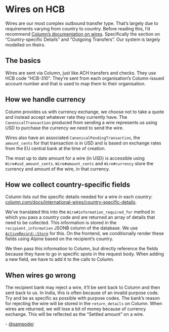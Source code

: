 # Wires on HCB
Wires are our most complex outbound transfer type. That’s largely due to requirements varying from country to country. Before reading this, I’d recommend [Column’s documentation on wires](https://column.com/docs/international-wires/). Specifically the section on “Country-specific Details” and “Outgoing Transfers”. Our system is largely modelled on theirs.

## The basics

Wires are sent via Column, just like ACH transfers and checks. They use HCB code “HCB-310”. They’re sent from each organisation’s Column-issued account number and that is used to map them to their organisation.

## How we handle currency

Column provides us with currency exchange, we choose not to take a quote and instead accept whatever rate they currently have. The 	`CanonicalTransaction` produced from sending a wire represents us using USD to purchase the currency we need to send the wire.

Wires also have an associated `CanonicalPendingTransaction`, the `amount_cents` for that transaction is in USD and is based on exchange rates from the EU central bank at the time of creation.

The most up to date amount for a wire (in USD) is accessible using `Wire#usd_amount_cents`. `Wire#amount_cents` and `Wire#currency` store the currency and amount of the wire, in that currency.

## How we collect country-specific fields

Column lists out the specific details needed for a wire in each country: [column.com/docs/international-wires/country-specific-details](https://column.com/docs/international-wires/country-specific-details).

We’ve translated this into the `Wire#information_required_for` method in which you pass a country code and are returned an array of details that need to be collected. This information is stored in the `recipient_information` JSONB column of the database. We use [`ActiveRecord::Store`](https://api.rubyonrails.org/classes/ActiveRecord/Store.html) for this. On the frontend, we conditionally render these fields using Alpine based on the recipient’s country. 

We then pass this information to Column, but directly reference the fields because they have to go in specific spots in the request body. When adding a new field, we have to add it to the calls to Column.

## When wires go wrong

The recipient bank may reject a wire, it’ll be sent back to Column and then sent back to us. In India, this is often because of an invalid purpose code. Try and be as specific as possible with purpose codes. The bank’s reason for rejecting the wire will be stored in the `return_details` on Column. When wires are returned, we will lose a bit of money because of currency exchange. This will be reflected as the “Settled amount” on a wire.

\- [@sampoder](https://github.com/sampoder)

